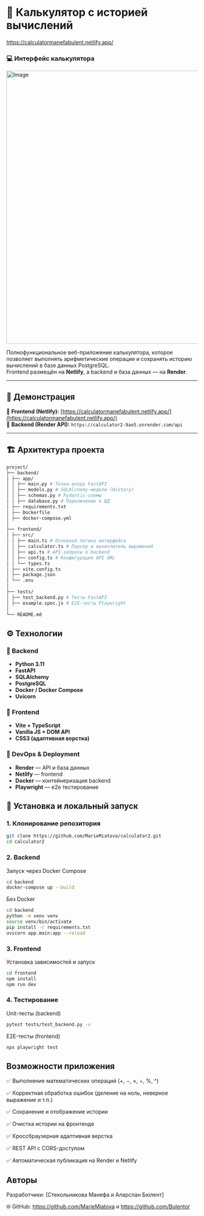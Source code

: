 
# 🧮 Калькулятор с историей вычислений

https://calculatormanefabulent.netlify.app/

### 💻 Интерфейс калькулятора

<img width="1416" height="717" alt="Image" src="https://github.com/user-attachments/assets/a15c5552-b7dc-4c01-96ac-de16d6d5639b" />




Полнофункциональное веб-приложение калькулятора, которое позволяет выполнять арифметические операции и сохранять историю вычислений в базе данных PostgreSQL.  
Frontend размещён на **Netlify**, а backend и база данных — на **Render**.

---

## 🚀 Демонстрация

🔗 **Frontend (Netlify):** [https://calculatormanefabulent.netlify.app/](https://calculatormanefabulent.netlify.app/)  
🔗 **Backend (Render API):** `https://calculator2-9ae5.onrender.com/api`

---

## 🏗️ Архитектура проекта
```bash
project/
├── backend/
│ ├── app/
│ │ ├── main.py # Точка входа FastAPI
│ │ ├── models.py # SQLAlchemy-модели (History)
│ │ ├── schemas.py # Pydantic-схемы
│ │ ├── database.py # Подключение к БД
│ ├── requirements.txt
│ ├── Dockerfile
│ ├── docker-compose.yml
│
├── frontend/
│ ├── src/
│ │ ├── main.ts # Основная логика интерфейса
│ │ ├── calculator.ts # Парсер и вычислитель выражений
│ │ ├── api.ts # API-запросы к backend
│ │ ├── config.ts # Конфигурация API URL
│ │ └── types.ts
│ ├── vite.config.ts
│ ├── package.json
│ └── .env
│
├── tests/
│ ├── test_backend.py # Тесты FastAPI
│ ├── example.spec.js # E2E-тесты Playwright
│
└── README.md
```



## ⚙️ Технологии

### 🔹 Backend
- **Python 3.11**
- **FastAPI**
- **SQLAlchemy**
- **PostgreSQL**
- **Docker / Docker Compose**
- **Uvicorn**

### 🔹 Frontend
- **Vite + TypeScript**
- **Vanilla JS + DOM API**
- **CSS3 (адаптивная верстка)**

### 🔹 DevOps & Deployment
- **Render** — API и база данных
- **Netlify** — frontend
- **Docker** — контейнеризация backend
- **Playwright** — e2e тестирование

## 🧰 Установка и локальный запуск

### 1. Клонирование репозитория
```bash
git clone https://github.com/MarieMiatova/calculator2.git
cd calculator2
```

### 2. Backend
Запуск через Docker Compose
```bash
cd backend
docker-compose up --build
```


Без Docker
```bash
cd backend
python -m venv venv
source venv/bin/activate  
pip install -r requirements.txt
uvicorn app.main:app --reload
```


### 3. Frontend
Установка зависимостей и запуск
```bash
cd frontend
npm install
npm run dev
```

### 4. Тестирование
Unit-тесты (backend)
```bash
pytest tests/test_backend.py -v
```

E2E-тесты (frontend)
```bash
npx playwright test
```

## Возможности приложения

✅ Выполнение математических операций (+, −, ×, ÷, %, ^)

✅ Корректная обработка ошибок (деление на ноль, неверное выражение и т.п.)

✅ Сохранение и отображение истории

✅ Очистка истории на фронтенде

✅ Кроссбраузерная адаптивная верстка

✅ REST API с CORS-доступом

✅ Автоматическая публикация на Render и Netlify


## Авторы

Разработчики: [Стекольникова Манефа и Аларслан Бюлент]


🌐 GitHub: https://github.com/MarieMiatova и https://github.com/Bulentor 
